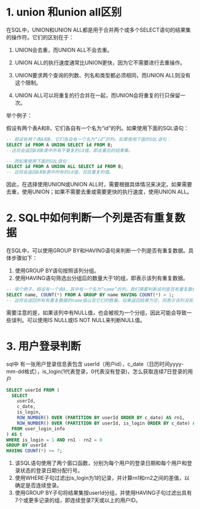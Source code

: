 # 1. union 和union all区别

在SQL中，UNION和UNION ALL都是用于合并两个或多个SELECT语句的结果集的操作符。它们的区别在于：

1. UNION会去重，而UNION ALL不会去重。

2. UNION ALL的执行速度通常比UNION更快，因为它不需要进行去重操作。

3. UNION要求两个查询的列数、列名和类型都必须相同，而UNION ALL则没有这个限制。

4. UNION ALL可以将重复的行合并在一起，而UNION会将重复的行只保留一次。

举个例子：

假设有两个表A和B，它们各自有一个名为“id”的列。如果使用下面的SQL语句：

```sql
-- 假设有两个表A和B，它们各自有一个名为“id”的列。如果使用下面的SQL语句：
SELECT id FROM A UNION SELECT id FROM B;
--这将会返回A和B表中所有不重复的id值，即去重后的结果集。
```

```sql
-- 而如果使用下面的SQL语句：
SELECT id FROM A UNION ALL SELECT id FROM B;
-- 这将会返回A和B表中所有的id值，包括重复的值。
```

因此，在选择使用UNION或UNION ALL时，需要根据具体情况来决定。如果需要去重，使用UNION；如果不需要去重或需要更快的执行速度，使用UNION ALL。

# 2. SQL中如何判断一个列是否有重复数据

在SQL中，可以使用GROUP BY和HAVING语句来判断一个列是否有重复数据。具体步骤如下：

1. 使用GROUP BY语句按照该列分组。
2. 使用HAVING语句筛选出分组后的数量大于1的组，即表示该列有重复数据。

```sql
-- 举个例子，假设有一个表A，其中有一个名为“name”的列，我们需要判断该列是否有重复数据，可以使用以下SQL语句：
SELECT name, COUNT(*) FROM A GROUP BY name HAVING COUNT(*) > 1;
-- 这将会返回所有有重复数据的name值以及它们的数量。如果返回结果为空，则表示该列没有重复数据。
```

需要注意的是，如果该列中有NULL值，也会被视为一个分组，因此可能会导致一些误判。可以使用IS NULL或IS NOT NULL来判断NULL值。

# 3. 用户登录判断

sql中 有一张用户登录信息表包含 userId（用户id），c_date（日历时间yyyy-mm-dd格式），is_login(1代表登录，0代表没有登录)，怎么获取连续7日登录的用户

```sql
SELECT userId FROM (
  SELECT 
    userId, 
    c_date, 
	is_login,
    ROW_NUMBER() OVER (PARTITION BY userId ORDER BY c_date) AS rn1,
    ROW_NUMBER() OVER (PARTITION BY userId, is_login ORDER BY c_date) AS rn2
  FROM user_login_info
) AS t
WHERE is_login = 1 AND rn1 - rn2 = 0
GROUP BY userId
HAVING COUNT(*) >= 7;
```



1. 该SQL语句使用了两个窗口函数，分别为每个用户的登录日期和每个用户和登录状态的登录日期分配行号。
2. 使用WHERE子句过滤出is_login为1的记录，并计算rn1和rn2之间的差值，以确定是否连续登录。
3. 使用GROUP BY子句将结果集按userId分组，并使用HAVING子句过滤出具有7个或更多记录的组，即连续登录7天或以上的用户ID。
